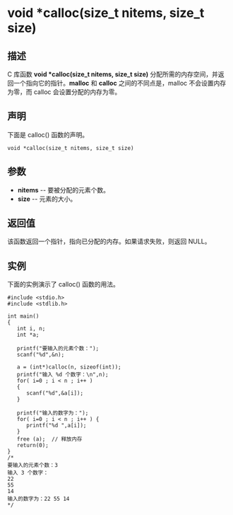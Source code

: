 # void *calloc(size_t nitems, size_t size)

## 描述

C 库函数 **void \*calloc(size_t nitems, size_t size)** 分配所需的内存空间，并返回一个指向它的指针。**malloc** 和 **calloc** 之间的不同点是，malloc 不会设置内存为零，而 calloc 会设置分配的内存为零。

## 声明

下面是 calloc() 函数的声明。

```
void *calloc(size_t nitems, size_t size)
```

## 参数

- **nitems** -- 要被分配的元素个数。
- **size** -- 元素的大小。

## 返回值

该函数返回一个指针，指向已分配的内存。如果请求失败，则返回 NULL。

## 实例

下面的实例演示了 calloc() 函数的用法。

```
#include <stdio.h>
#include <stdlib.h>
 
int main()
{
   int i, n;
   int *a;
 
   printf("要输入的元素个数：");
   scanf("%d",&n);
 
   a = (int*)calloc(n, sizeof(int));
   printf("输入 %d 个数字：\n",n);
   for( i=0 ; i < n ; i++ ) 
   {
      scanf("%d",&a[i]);
   }
 
   printf("输入的数字为：");
   for( i=0 ; i < n ; i++ ) {
      printf("%d ",a[i]);
   }
   free (a);  // 释放内存
   return(0);
}
/*
要输入的元素个数：3
输入 3 个数字：
22
55
14
输入的数字为：22 55 14
*/
```

